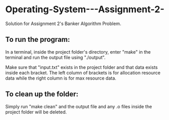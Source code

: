 # Operating-System---Assignment-2-
Solution for Assignment 2's Banker Algorithm Problem.  

## To run the program:
In a terminal, inside the project folder's directory, enter "make" in the terminal and run the output file using "./output".

Make sure that "input.txt" exists in the project folder and that data exists inside each bracket. The left column of brackets is for allocation resource data while the right column is for max resource data.

## To clean up the folder:
Simply run "make clean" and the output file and any .o files inside the project folder will be deleted.
